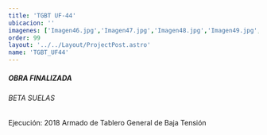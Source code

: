 ```yaml
---
title: 'TGBT UF-44'
ubicacion: ''
imagenes: ['Imagen46.jpg','Imagen47.jpg','Imagen48.jpg','Imagen49.jpg',]
order: 99
layout: '../../Layout/ProjectPost.astro'
name: 'TGBT_UF44'
---
```

##### **OBRA FINALIZADA**

###### BETA SUELAS

Ejecución:
2018
Armado de Tablero General de Baja Tensión
